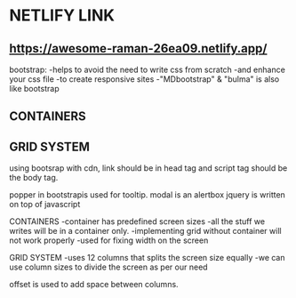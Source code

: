 # NETLIFY LINK
## https://awesome-raman-26ea09.netlify.app/

bootstrap:
-helps to avoid the need to write css from scratch
-and enhance your css file
-to create responsive sites
-"MDbootstrap" & "bulma" is also like bootstrap

## CONTAINERS
## GRID SYSTEM

using bootsrap with cdn, link should be in head tag and  script tag 
should be the body tag.

popper in bootstrapis used for tooltip.
modal is an alertbox
jquery is written on top of javascript

CONTAINERS
-container has predefined screen sizes
-all the stuff we writes will be in a container only.
-implementing grid without container will not work properly
-used for fixing width on the screen

GRID SYSTEM
-uses 12 columns that splits the screen size equally
-we can use column sizes to divide the screen as per our need

offset is used to add space between columns.
